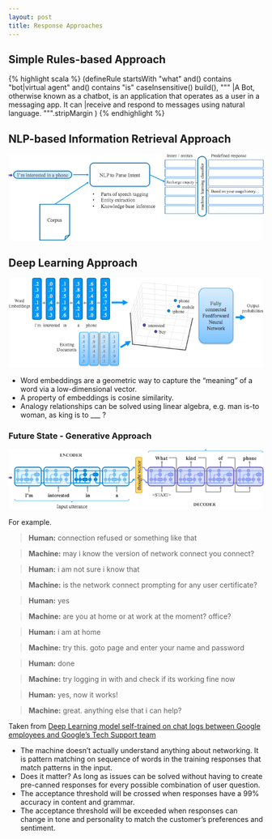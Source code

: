 ```yaml
---
layout: post
title: Response Approaches
---
```


## Simple Rules-based Approach

{% highlight scala %}
(defineRule startsWith "what"
  and() contains "bot|virtual agent"
  and() contains "is"
  caseInsensitive()
  build(),
  """
    |A Bot, otherwise known as a chatbot, is an application that operates as a user in a messaging app. It can
    |receive and respond to messages using natural language.
  """.stripMargin
  )
{% endhighlight %}
<br>

## NLP-based Information Retrieval Approach

![NLP-based information retrieval](/public/nlp-information-retrieval.png)
<br>

## Deep Learning Approach

![Deep learning approach](/public/deep-learning-approach.png)

* Word embeddings are a geometric way to capture the “meaning” of a word via a low-dimensional vector.
* A property of embeddings is cosine similarity.
* Analogy relationships can be solved using linear algebra, e.g. man is-to woman, as king is to ___ ?

### Future State - Generative Approach

![Generative approach](/public/generative-approach.png)

For example.

> **Human:** connection refused or something like that

> **Machine:** may i know the version of network connect you connect?

> **Human:** i am not sure i know that

> **Machine:** is the network connect prompting for any user certificate?

> **Human:** yes

> **Machine:** are you at home or at work at the moment? office?

> **Human:** i am at home

> **Machine:** try this. goto <URL redacted> page and enter your name and password

> **Human:** done

> **Machine:** try logging in with <NAME redacted> and check if its working fine now

> **Human:** yes, now it works!

> **Machine:** great. anything else that i can help?

Taken from [Deep Learning model self-trained on chat logs between Google employees and Google’s Tech Support team](https://arxiv.org/pdf/1506.05869.pdf)

* The machine doesn’t actually understand anything about networking. It is pattern matching on sequence of words in the training responses that match patterns in the input.
* Does it matter? As long as issues can be solved without having to create pre-canned responses for every possible combination of user question.
* The acceptance threshold will be crossed when responses have a 99% accuracy in content and grammar.
* The acceptance threshold will be exceeded when responses can change in tone and personality to match the customer’s preferences and sentiment.
